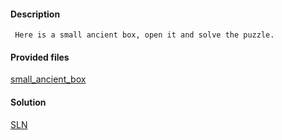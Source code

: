 #### Description

```
 Here is a small ancient box, open it and solve the puzzle. 
```

#### Provided files
[small_ancient_box](small_ancient_box)

#### Solution
[SLN](SOLUTION/SOLUTION.md)